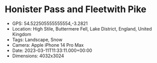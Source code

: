 # Honister Pass and Fleetwith Pike

- GPS: 54.522505555555554,-3.2821
- Location: High Stile, Buttermere Fell, Lake District, England, United Kingdom
- Tags: Landscape, Snow
- Camera: Apple iPhone 14 Pro Max
- Date: 2023-03-11T11:33:11.000+00:00
- Dimensions: 4032x3024
